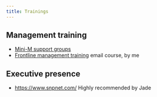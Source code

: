 ```yaml
---
title: Trainings
---
```


## Management training

* [Mini-M support groups](https://www.rubick.com/mini-m-support-groups/)
* [Frontline management training](https://www.rubick.com/courses/) email course, by me

## Executive presence

* https://www.snpnet.com/ Highly recommended by Jade

          